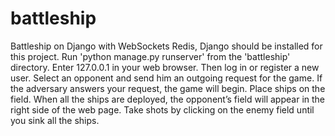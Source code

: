 # battleship
Battleship on Django with WebSockets
Redis, Django should be installed for this project.
Run 'python manage.py runserver' from the 'battleship' directory. Enter 127.0.0.1 in your web browser. Then log in or register a new user. Select an opponent and send him an outgoing request for the game. If the adversary answers your request, the game will begin. Place ships on the field. When all the ships are deployed, the opponent’s field will appear in the right side of the web page. Take shots by clicking on the enemy field until you sink all the ships.
